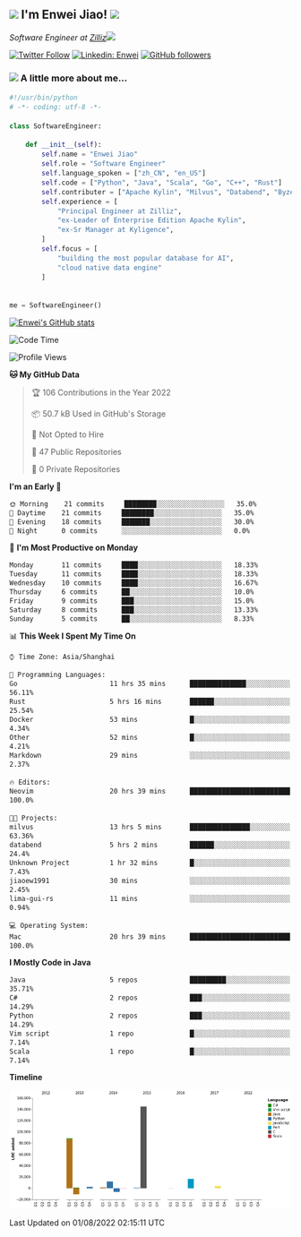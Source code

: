 <h2><img src="https://emojis.slackmojis.com/emojis/images/1531849430/4246/blob-sunglasses.gif?1531849430" width="30"/> I'm  Enwei Jiao! <img src="https://media.giphy.com/media/juBt25nT1KGys/giphy.gif" width=30> </h2>
<!-- <img align='right' src="https://media.giphy.com/media/M9gbBd9nbDrOTu1Mqx/giphy.gif" width="230"> -->
<p><em>Software Engineer at <a href="https://zilliz.com/">Zilliz</a><img src="https://media.giphy.com/media/WUlplcMpOCEmTGBtBW/giphy.gif" width="30"></em></p>

[![Twitter Follow](https://img.shields.io/twitter/follow/misteranmol?label=Follow)](https://twitter.com/intent/follow?screen_name=EnweiJiao)
[![Linkedin: Enwei](https://img.shields.io/badge/-enwei-blue?style=&logo=Linkedin&logoColor=white&link=https://www.linkedin.com/in/enwei-jiao-41192a97)](https://www.linkedin.com/in/enwei-jiao-41192a97/)
[![GitHub followers](https://img.shields.io/github/followers/jiaoew1991?label=Follow&style=social)](https://github.com/jiaoew1991)


### <img src="https://media.giphy.com/media/VgCDAzcKvsR6OM0uWg/giphy.gif" width="30"> A little more about me...  

```python
#!/usr/bin/python
# -*- coding: utf-8 -*-

class SoftwareEngineer:

    def __init__(self):
        self.name = "Enwei Jiao"
        self.role = "Software Engineer"
        self.language_spoken = ["zh_CN", "en_US"]
        self.code = ["Python", "Java", "Scala", "Go", "C++", "Rust"]
        self.contributer = ["Apache Kylin", "Milvus", "Databend", "Byzer-Lang"]
        self.experience = [
            "Principal Engineer at Zilliz",
            "ex-Leader of Enterprise Edition Apache Kylin",
            "ex-Sr Manager at Kyligence",
        ]
        self.focus = [
            "building the most popular database for AI",
            "cloud native data engine"
        ]


me = SoftwareEngineer()
```

[![Enwei's GitHub stats](https://github-readme-stats.vercel.app/api?username=jiaoew1991&count_private=true&show_icons=true)](https://github.com/jiaoew1991/jiaoew1991)

<!-- [![Top Langs](https://github-readme-stats.vercel.app/api/top-langs/?username=jiaoew1991&layout=compact)](https://github.com/jiaoew1991/jiaoew1991) -->

<!--START_SECTION:waka-->
![Code Time](http://img.shields.io/badge/Code%20Time-20%20hrs%2054%20mins-blue)

![Profile Views](http://img.shields.io/badge/Profile%20Views-67-blue)

**🐱 My GitHub Data** 

> 🏆 106 Contributions in the Year 2022
 > 
> 📦 50.7 kB Used in GitHub's Storage 
 > 
> 🚫 Not Opted to Hire
 > 
> 📜 47 Public Repositories 
 > 
> 🔑 0 Private Repositories  
 > 
**I'm an Early 🐤** 

```text
🌞 Morning    21 commits     ████████░░░░░░░░░░░░░░░░░   35.0% 
🌆 Daytime    21 commits     ████████░░░░░░░░░░░░░░░░░   35.0% 
🌃 Evening    18 commits     ███████░░░░░░░░░░░░░░░░░░   30.0% 
🌙 Night      0 commits      ░░░░░░░░░░░░░░░░░░░░░░░░░   0.0%

```
📅 **I'm Most Productive on Monday** 

```text
Monday       11 commits     ████░░░░░░░░░░░░░░░░░░░░░   18.33% 
Tuesday      11 commits     ████░░░░░░░░░░░░░░░░░░░░░   18.33% 
Wednesday    10 commits     ████░░░░░░░░░░░░░░░░░░░░░   16.67% 
Thursday     6 commits      ██░░░░░░░░░░░░░░░░░░░░░░░   10.0% 
Friday       9 commits      ███░░░░░░░░░░░░░░░░░░░░░░   15.0% 
Saturday     8 commits      ███░░░░░░░░░░░░░░░░░░░░░░   13.33% 
Sunday       5 commits      ██░░░░░░░░░░░░░░░░░░░░░░░   8.33%

```


📊 **This Week I Spent My Time On** 

```text
⌚︎ Time Zone: Asia/Shanghai

💬 Programming Languages: 
Go                       11 hrs 35 mins      ██████████████░░░░░░░░░░░   56.11% 
Rust                     5 hrs 16 mins       ██████░░░░░░░░░░░░░░░░░░░   25.54% 
Docker                   53 mins             █░░░░░░░░░░░░░░░░░░░░░░░░   4.34% 
Other                    52 mins             █░░░░░░░░░░░░░░░░░░░░░░░░   4.21% 
Markdown                 29 mins             ░░░░░░░░░░░░░░░░░░░░░░░░░   2.37%

🔥 Editors: 
Neovim                   20 hrs 39 mins      █████████████████████████   100.0%

🐱‍💻 Projects: 
milvus                   13 hrs 5 mins       ███████████████░░░░░░░░░░   63.36% 
databend                 5 hrs 2 mins        ██████░░░░░░░░░░░░░░░░░░░   24.4% 
Unknown Project          1 hr 32 mins        █░░░░░░░░░░░░░░░░░░░░░░░░   7.43% 
jiaoew1991               30 mins             ░░░░░░░░░░░░░░░░░░░░░░░░░   2.45% 
lima-gui-rs              11 mins             ░░░░░░░░░░░░░░░░░░░░░░░░░   0.94%

💻 Operating System: 
Mac                      20 hrs 39 mins      █████████████████████████   100.0%

```

**I Mostly Code in Java** 

```text
Java                     5 repos             █████████░░░░░░░░░░░░░░░░   35.71% 
C#                       2 repos             ███░░░░░░░░░░░░░░░░░░░░░░   14.29% 
Python                   2 repos             ███░░░░░░░░░░░░░░░░░░░░░░   14.29% 
Vim script               1 repo              █░░░░░░░░░░░░░░░░░░░░░░░░   7.14% 
Scala                    1 repo              █░░░░░░░░░░░░░░░░░░░░░░░░   7.14%

```


**Timeline**

![Chart not found](https://raw.githubusercontent.com/jiaoew1991/jiaoew1991/main/charts/bar_graph.png) 


 Last Updated on 01/08/2022 02:15:11 UTC
<!--END_SECTION:waka-->
